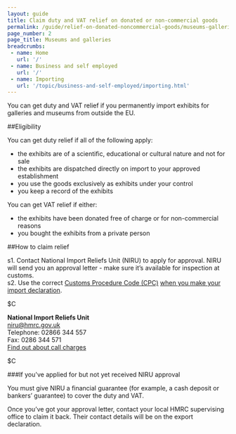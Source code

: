 ```yaml
---
layout: guide
title: Claim duty and VAT relief on donated or non-commercial goods
permalink: /guide/relief-on-donated-noncommercial-goods/museums-galleries.html
page_number: 2
page_title: Museums and galleries
breadcrumbs:
 - name: Home
   url: '/'
 - name: Business and self employed
   url: '/'
 - name: Importing
   url: '/topic/business-and-self-employed/importing.html'   
---
```


You can get duty and VAT relief if you permanently import exhibits for galleries and museums from outside the EU.

##Eligibility

You can get duty relief if all of the following apply:

- the exhibits are of a scientific, educational or cultural nature and not for sale
- the exhibits are dispatched directly on import to your approved establishment
- you use the goods exclusively as exhibits under your control
- you keep a record of the exhibits

You can get VAT relief if either:

- the exhibits have been donated free of charge or for non-commercial reasons
- you bought the exhibits from a private person

##How to claim relief

s1. Contact National Import Reliefs Unit (NIRU) to apply for approval. NIRU will send you an approval letter - make sure it’s available for inspection at customs.    
s2. Use the correct [Customs Procedure Code (CPC)](/trade-tariff) [when you make your import declaration](/link).    

$C

**National Import Reliefs Unit**     
<niru@hmrc.gov.uk>       
Telephone: 02866 344 557     
Fax: 0286 344 571      
[Find out about call charges](/call-charges)   

$C


###If you've applied for but not yet received NIRU approval

You must give NIRU a financial guarantee (for example, a cash deposit or bankers’ guarantee) to cover the duty and VAT. 
  
Once you’ve got your approval letter, contact your local HMRC supervising office to claim it back. Their contact details will be on the export declaration.    
